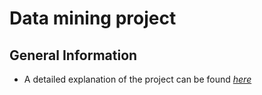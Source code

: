 # Data mining project

## General Information
- A detailed explanation of the project can be found [_here_](https://docs.google.com/presentation/d/1USmxoh4kP3MxMJSKHgBKSPRhhbRijsW5bglAjL6oM5A/edit?usp=sharing)